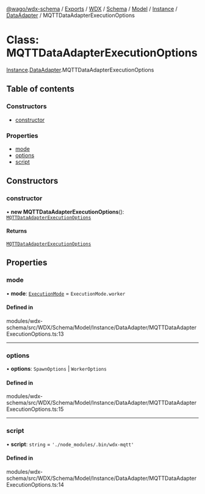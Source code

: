 [@wago/wdx-schema](../README.md) / [Exports](../modules.md) / [WDX](../modules/WDX.md) / [Schema](../modules/WDX.Schema.md) / [Model](../modules/WDX.Schema.Model.md) / [Instance](../modules/WDX.Schema.Model.Instance.md) / [DataAdapter](../modules/WDX.Schema.Model.Instance.DataAdapter.md) / MQTTDataAdapterExecutionOptions

# Class: MQTTDataAdapterExecutionOptions

[Instance](../modules/WDX.Schema.Model.Instance.md).[DataAdapter](../modules/WDX.Schema.Model.Instance.DataAdapter.md).MQTTDataAdapterExecutionOptions

## Table of contents

### Constructors

- [constructor](WDX.Schema.Model.Instance.DataAdapter.MQTTDataAdapterExecutionOptions.md#constructor)

### Properties

- [mode](WDX.Schema.Model.Instance.DataAdapter.MQTTDataAdapterExecutionOptions.md#mode)
- [options](WDX.Schema.Model.Instance.DataAdapter.MQTTDataAdapterExecutionOptions.md#options)
- [script](WDX.Schema.Model.Instance.DataAdapter.MQTTDataAdapterExecutionOptions.md#script)

## Constructors

### constructor

• **new MQTTDataAdapterExecutionOptions**(): [`MQTTDataAdapterExecutionOptions`](WDX.Schema.Model.Instance.DataAdapter.MQTTDataAdapterExecutionOptions.md)

#### Returns

[`MQTTDataAdapterExecutionOptions`](WDX.Schema.Model.Instance.DataAdapter.MQTTDataAdapterExecutionOptions.md)

## Properties

### mode

• **mode**: [`ExecutionMode`](../enums/WDX.Schema.Model.Instance.ExecutionMode.md) = `ExecutionMode.worker`

#### Defined in

modules/wdx-schema/src/WDX/Schema/Model/Instance/DataAdapter/MQTTDataAdapterExecutionOptions.ts:13

___

### options

• **options**: `SpawnOptions` \| `WorkerOptions`

#### Defined in

modules/wdx-schema/src/WDX/Schema/Model/Instance/DataAdapter/MQTTDataAdapterExecutionOptions.ts:15

___

### script

• **script**: `string` = `'./node_modules/.bin/wdx-mqtt'`

#### Defined in

modules/wdx-schema/src/WDX/Schema/Model/Instance/DataAdapter/MQTTDataAdapterExecutionOptions.ts:14
